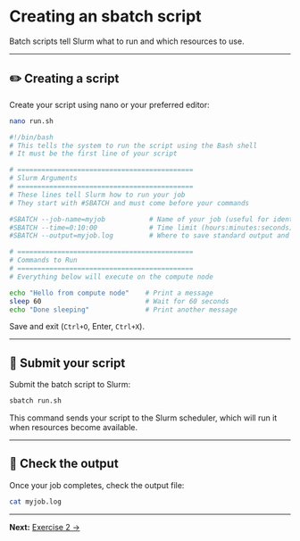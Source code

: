 # Creating an sbatch script

Batch scripts tell Slurm what to run and which resources to use.

---

## ✏️ Creating a script

Create your script using nano or your preferred editor:

```bash
nano run.sh
```

```bash title="run.sh"
#!/bin/bash
# This tells the system to run the script using the Bash shell
# It must be the first line of your script

# ============================================
# Slurm Arguments
# ============================================
# These lines tell Slurm how to run your job
# They start with #SBATCH and must come before your commands

#SBATCH --job-name=myjob           # Name of your job (useful for identifying it in the queue)
#SBATCH --time=0:10:00             # Time limit (hours:minutes:seconds). Job is killed if it exceeds this. Also default time is 1 hour so if you need more you need to use --time.
#SBATCH --output=myjob.log         # Where to save standard output and errors

# ============================================
# Commands to Run
# ============================================
# Everything below will execute on the compute node

echo "Hello from compute node"    # Print a message
sleep 60                          # Wait for 60 seconds
echo "Done sleeping"              # Print another message
```

Save and exit (`Ctrl+O`, Enter, `Ctrl+X`).

---

## 🚀 Submit your script

Submit the batch script to Slurm:

```bash
sbatch run.sh
```

This command sends your script to the Slurm scheduler, which will run it when resources become available.

---

## 📄 Check the output

Once your job completes, check the output file:

```bash
cat myjob.log
```

---

**Next:** [Exercise 2 →](13-exercise-2.md)
